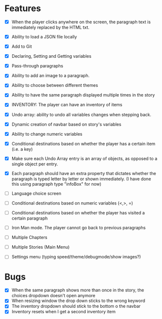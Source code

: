 
# Features

- [X] When the player clicks anywhere on the screen, the paragraph text is immediately replaced by the HTML txt.
- [X] Ability to load a JSON file locally
- [X] Add to Git
- [X] Declaring, Setting and Getting variables
- [X] Pass-through paragraphs
- [X] Ability to add an image to a paragraph.
- [X] Ability to choose between different themes
- [X] Ability to have the same paragraph displayed multiple times in the story
- [X] INVENTORY: The player can have an inventory of items
- [X] Undo array: ability to undo all variables changes when stepping back.
- [X] Dynamic creation of navbar based on story's variables
- [X] Ability to change numeric variables
- [X] Conditional destinations based on whether the player has a certain item (i.e. a key)
- [X] Make sure each Undo Array entry is an array of objects, as opposed to a single object per entry.
- [X] Each paragraph should have an extra property that dictates whether the paragraph is typed letter by letter or shown immediately. (I have done this using paragraph type "infoBox" for now)

- [ ] Language choice screen
- [ ] Conditional destinations based on numeric variables (<,>, =)
- [ ] Conditional destinations based on whether the player has visited a certain paragraph

- [ ] Iron Man mode. The player cannot go back to previous paragraphs
- [ ] Multiple Chapters
- [ ] Multiple Stories (Main Menu)
- [ ] Settings menu (typing speed/theme/debugmode/show images?)

# Bugs

- [X] When the same paragraph shows more than once in the story, the choices dropdown doesn't open anymore
- [X] When resizing window the drop down sticks to the wrong keyword
- [X] The inventory dropdown should stick to the bottom o the navbar
- [X] Inventory resets when I get a second inventory item
